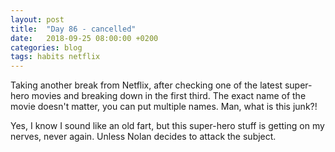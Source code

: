 ```yaml
---
layout: post
title:  "Day 86 - cancelled"
date:   2018-09-25 08:00:00 +0200
categories: blog
tags: habits netflix
---
```


Taking another break from Netflix, after checking one of the latest super-hero movies and breaking down in the first third. The exact name of the movie doesn't matter, you can put multiple names. Man, what is this junk?!

Yes, I know I sound like an old fart, but this super-hero stuff is getting on my nerves, never again. Unless Nolan decides to attack the subject.
